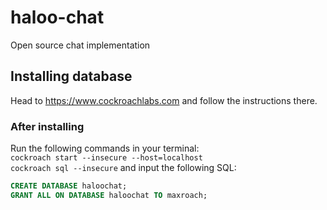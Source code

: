 # haloo-chat
Open source chat implementation

## Installing database 
Head to https://www.cockroachlabs.com and follow the instructions there.
### After installing
Run the following commands in your terminal:  
`cockroach start --insecure --host=localhost`  
`cockroach sql --insecure` and input the following SQL:  
```sql
CREATE DATABASE haloochat;
GRANT ALL ON DATABASE haloochat TO maxroach;
```
